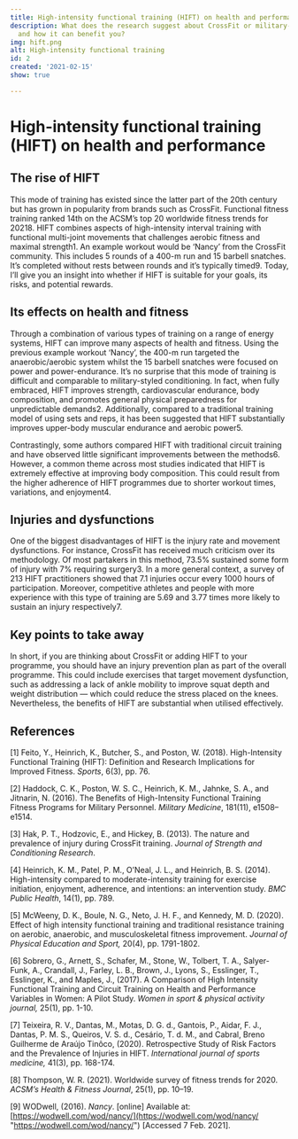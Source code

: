 ```yaml
---
title: High-intensity functional training (HIFT) on health and performance
description: What does the research suggest about CrossFit or military-style training
  and how it can benefit you?
img: hift.png
alt: High-intensity functional training
id: 2
created: '2021-02-15'
show: true

---
```

# **High-intensity functional training (HIFT) on health and performance**

## **The rise of HIFT**

This mode of training has existed since the latter part of the 20th century but has grown in popularity from brands such as CrossFit. Functional fitness training ranked 14th on the ACSM’s top 20 worldwide fitness trends for 20218. HIFT combines aspects of high-intensity interval training with functional multi-joint movements that challenges aerobic fitness and maximal strength1. An example workout would be ‘Nancy’ from the CrossFit community. This includes 5 rounds of a 400-m run and 15 barbell snatches. It’s completed without rests between rounds and it’s typically timed9. Today, I’ll give you an insight into whether if HIFT is suitable for your goals, its risks, and potential rewards.

## **Its effects on health and fitness**

Through a combination of various types of training on a range of energy systems, HIFT can improve many aspects of health and fitness. Using the previous example workout ‘Nancy’, the 400-m run targeted the anaerobic/aerobic system whilst the 15 barbell snatches were focused on power and power-endurance. It’s no surprise that this mode of training is difficult and comparable to military-styled conditioning. In fact, when fully embraced, HIFT improves strength, cardiovascular endurance, body composition, and promotes general physical preparedness for unpredictable demands2. Additionally, compared to a traditional training model of using sets and reps, it has been suggested that HIFT substantially improves upper-body muscular endurance and aerobic power5.

Contrastingly, some authors compared HIFT with traditional circuit training and have observed little significant improvements between the methods6. However, a common theme across most studies indicated that HIFT is extremely effective at improving body composition. This could result from the higher adherence of HIFT programmes due to shorter workout times, variations, and enjoyment4.

## **Injuries and dysfunctions**

One of the biggest disadvantages of HIFT is the injury rate and movement dysfunctions. For instance, CrossFit has received much criticism over its methodology. Of most partakers in this method, 73.5% sustained some form of injury with 7% requiring surgery3. In a more general context, a survey of 213 HIFT practitioners showed that 7.1 injuries occur every 1000 hours of participation. Moreover, competitive athletes and people with more experience with this type of training are 5.69 and 3.77 times more likely to sustain an injury respectively7.

## **Key points to take away**

In short, if you are thinking about CrossFit or adding HIFT to your programme, you should have an injury prevention plan as part of the overall programme. This could include exercises that target movement dysfunction, such as addressing a lack of ankle mobility to improve squat depth and weight distribution — which could reduce the stress placed on the knees. Nevertheless, the benefits of HIFT are substantial when utilised effectively.

## **References**

\[1\] Feito, Y., Heinrich, K., Butcher, S., and Poston, W. (2018). High-Intensity Functional Training (HIFT): Definition and Research Implications for Improved Fitness. _Sports_, 6(3), pp. 76.

\[2\] Haddock, C. K., Poston, W. S. C., Heinrich, K. M., Jahnke, S. A., and Jitnarin, N. (2016). The Benefits of High-Intensity Functional Training Fitness Programs for Military Personnel. _Military Medicine_, 181(11), e1508–e1514.

\[3\] Hak, P. T., Hodzovic, E., and Hickey, B. (2013). The nature and prevalence of injury during CrossFit training. _Journal of Strength and Conditioning Research_.

\[4\] Heinrich, K. M., Patel, P. M., O’Neal, J. L., and Heinrich, B. S. (2014). High-intensity compared to moderate-intensity training for exercise initiation, enjoyment, adherence, and intentions: an intervention study. _BMC Public Health_, 14(1), pp. 789.

\[5\] McWeeny, D. K., Boule, N. G., Neto, J. H. F., and Kennedy, M. D. (2020). Effect of high intensity functional training and traditional resistance training on aerobic, anaerobic, and musculoskeletal fitness improvement. _Journal of Physical Education and Sport,_ 20(4), pp. 1791-1802.

\[6\] Sobrero, G., Arnett, S., Schafer, M., Stone, W., Tolbert, T. A., Salyer-Funk, A., Crandall, J., Farley, L. B., Brown, J., Lyons, S., Esslinger, T., Esslinger, K., and Maples, J., (2017). A Comparison of High Intensity Functional Training and Circuit Training on Health and Performance Variables in Women: A Pilot Study. _Women in sport & physical activity journal,_ 25(1), pp. 1-10.

\[7\] Teixeira, R. V., Dantas, M., Motas, D. G. d., Gantois, P., Aidar, F. J., Dantas, P. M. S., Queiros, V. S. d., Cesário, T. d. M., and Cabral, Breno Guilherme de Araújo Tinôco, (2020). Retrospective Study of Risk Factors and the Prevalence of Injuries in HIFT. _International journal of sports medicine,_ 41(3), pp. 168-174.

\[8\] Thompson, W. R. (2021). Worldwide survey of fitness trends for 2020. _ACSMʼs Health & Fitness Journal_, 25(1), pp. 10–19.

\[9\] WODwell, (2016). _Nancy_. \[online\] Available at: [https://wodwell.com/wod/nancy/](https://wodwell.com/wod/nancy/ "https://wodwell.com/wod/nancy/") \[Accessed 7 Feb. 2021\].